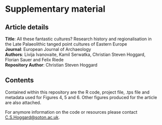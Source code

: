 # Supplementary material 

## Article details

**Title**: All these fantastic cultures? Research history and regionalisation in the Late Palaeolithic tanged point cultures of Eastern Europe  
**Journal**: European Journal of Archaeology  
**Authors**: Livija Ivanovaite, Kamil Serwatka, Christian Steven Hoggard, Florian Sauer and Felix Riede  
**Repository Author**: Christian Steven Hoggard  

## Contents

Contained within this repository are the R code, project file, .tps file and metadata used for Figures 4, 5 and 6. Other figures produced for the article are also attached.  

For anymore information on the code or resources please contact C.S.Hoggard@soton.ac.uk.
